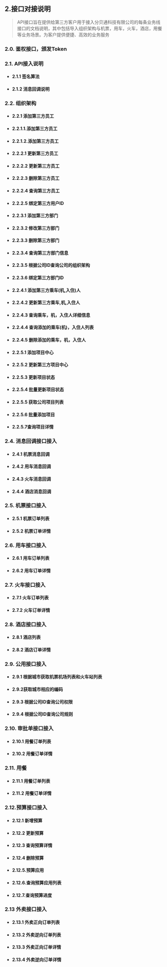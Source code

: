 ## 2.接口对接说明

> API接口旨在提供给第三方客户用于接入分贝通科技有限公司的每条业务线接口的文档说明，其中包括导入组织架构与机票，用车，火车，酒店，用餐等业务场景。为客户提供便捷、高效的业务服务

### 2.0. 鉴权接口，颁发Token

### 2.1. API接入说明
* #### 2.1.1 签名算法
* #### 2.1.2 消息回调说明

### 2.2. 组织架构

* #### 2.2.1 添加第三方员工
* #### 2.2.1.1.添加第三方员工
* #### 2.2.1.2.添加第三方员工
* #### 2.2.2.1 更新第三方员工
* #### 2.2.2.2 更新第三方员工
* #### 2.2.2.3 删除第三方员工
* #### 2.2.2.4 查询第三方员工
* #### 2.2.2.5 绑定第三方用户ID
* #### 2.2.3.1 添加第三方部门
* #### 2.2.3.2 修改第三方部门
* #### 2.2.3.3 删除第三方部门
* #### 2.2.3.4 查询第三方部门信息
* #### 2.2.3.5 根据公司ID查询公司的组织架构
* #### 2.2.3.6 绑定第三方部门ID
* #### 2.2.4.1 添加第三方乘车\(机,入住\)人
* #### 2.2.4.2 更新第三方乘车,机,入住人
* #### 2.2.4.3 查询乘车，机，入住人详细信息
* #### 2.2.4.4 查询添加的乘车\(机\)，入住人列表
* #### 2.2.4.5 删除添加的乘车，机，入住人
* #### 2.2.5.1 添加项目中心
* #### 2.2.5.2 更新第三方项目中心
* #### 2.2.5.3 更新项目状态
* #### 2.2.5.4 批量更新项目状态
* #### 2.2.5.5 获取公司项目列表
* #### 2.2.5.6 批量添加项目
* #### 2.2.5.7查询项目详情



### 2.4.  消息回调接口接入

* #### 2.4.1 机票消息回调
* #### 2.4.2 用车消息回调
* #### 2.4.3 火车消息回调
* #### 2.4.4 酒店消息回调

### 2.5.  机票接口接入

* #### 2.5.1 机票订单列表
* #### 2.5.2 机票订单详情

### 2.6.  用车接口接入

* #### 2.6.1 用车订单列表
* #### 2.6.2 用车订单详情

### 2.7.  火车接口接入

* #### 2.7.1 火车订单列表
* #### 2.7.2 火车订单详情

### 2.8. 酒店接口接入

* #### 2.8.1 酒店列表
* #### 2.8.2 酒店订单详情

### 2.9. 公用接口接入

* #### 2.9.1 根据城市获取机票机场列表和火车站列表
* #### 2.9.2获取城市相应的编码
* #### 2.9.3 根据公司ID查询公司权限
* #### 2.9.4 根据公司ID查询公司规则

### 2.10. 审批单接口接入

* #### 2.10.1 用餐订单列表
* #### 2.10.2 用餐订单详情

### 2.11. 用餐

* #### 2.11.1 用餐订单列表
* #### 2.11.2 用餐订单详情

### 2.12.预算接口接入 
* #### 2.12.1 新增预算
* #### 2.12.2 更新预算
* #### 2.12.3 查询预算详情
* #### 2.12.4  删除预算
* #### 2.12.5.预算应用
* #### 2.12.6.查询预算应用列表
* #### 2.12.7.查询预算进度

### 2.13 外卖接口接入
* #### 2.13.1 外卖正向订单列表
* #### 2.13.2 外卖逆向订单列表
* #### 2.13.3 外卖正向订单详情
* #### 2.13.4 外卖逆向订单详情




